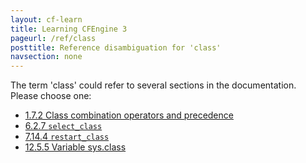 ```yaml
---
layout: cf-learn
title: Learning CFEngine 3
pageurl: /ref/class
posttitle: Reference disambiguation for 'class'
navsection: none
---
```


The term 'class' could refer to several sections in the documentation. Please choose one:

- [1.7.2 Class combination operators and precedence](https://cfengine.com/manuals/cf3-reference#Class-combination-operators-and-precedence)
- [6.2.7 <code>select_class</code>](https://cfengine.com/manuals/cf3-reference#select_class-in-classes)
- [7.14.4 <code>restart_class</code>](https://cfengine.com/manuals/cf3-reference#restart_class-in-processes)
- [12.5.5 Variable sys.class](https://cfengine.com/manuals/cf3-reference#Variable-sys.class)
